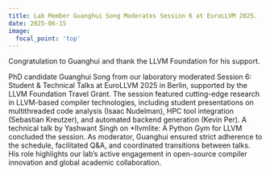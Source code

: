 ```yaml
---
title: Lab Member Guanghui Song Moderates Session 6 at EuroLLVM 2025.
date: 2025-06-15
image:
  focal_point: 'top'
---
```


Congratulation to Guanghui and thank the LLVM Foundation for his support.

PhD candidate Guanghui Song from our laboratory moderated Session 6: Student & Technical Talks at EuroLLVM 2025 in Berlin, supported by the LLVM Foundation Travel Grant. The session featured cutting-edge research in LLVM-based compiler technologies, including student presentations on multithreaded code analysis (Isaac Nudelman), HPC tool integration (Sebastian Kreutzer), and automated backend generation (Kevin Per). A technical talk by Yashwant Singh on *Ilvmlite: A Python Gym for LLVM concluded the session. As moderator, Guanghui ensured strict adherence to the schedule, facilitated Q&A, and coordinated transitions between talks. His role highlights our lab’s active engagement in open-source compiler innovation and global academic collaboration.  

